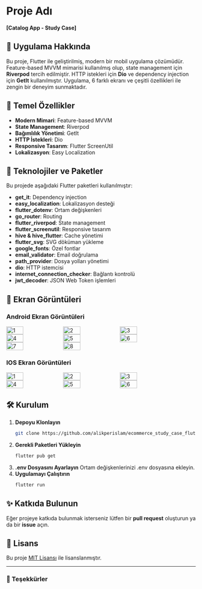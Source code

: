 # Proje Adı
**[Catalog App - Study Case]**

## 📱 Uygulama Hakkında
Bu proje, Flutter ile geliştirilmiş, modern bir mobil uygulama çözümüdür. Feature-based MVVM mimarisi kullanılmış olup, state management için **Riverpod** tercih edilmiştir. HTTP istekleri için **Dio** ve dependency injection için **GetIt** kullanılmıştır. Uygulama, 6 farklı ekranı ve çeşitli özellikleri ile zengin bir deneyim sunmaktadır.

## 🎯 Temel Özellikler
- **Modern Mimari**: Feature-based MVVM
- **State Management**: Riverpod
- **Bağımlılık Yönetimi**: GetIt
- **HTTP İstekleri**: Dio
- **Responsive Tasarım**: Flutter ScreenUtil
- **Lokalizasyon**: Easy Localization

## 🚀 Teknolojiler ve Paketler
Bu projede aşağıdaki Flutter paketleri kullanılmıştır:

- **get_it**: Dependency injection
- **easy_localization**: Lokalizasyon desteği
- **flutter_dotenv**: Ortam değişkenleri
- **go_router**: Routing
- **flutter_riverpod**: State management
- **flutter_screenutil**: Responsive tasarım
- **hive & hive_flutter**: Cache yönetimi
- **flutter_svg**: SVG döküman yükleme
- **google_fonts**: Özel fontlar
- **email_validator**: Email doğrulama
- **path_provider**: Dosya yolları yönetimi
- **dio**: HTTP istemcisi
- **internet_connection_checker**: Bağlantı kontrolü
- **jwt_decoder**: JSON Web Token işlemleri

## 📸 Ekran Görüntüleri
### Android Ekran Görüntüleri
<div style="display: flex; flex-wrap: wrap;">
    <img src="https://github.com/alikperislam/alikperislam/tree/main/catalog_app_assets/android/1.jpg" alt = "1" style="width: 30%;">
    <img src="https://github.com/alikperislam/alikperislam/tree/main/catalog_app_assets/android/2.jpg" alt = "2" style="width: 30%;">
    <img src="https://github.com/alikperislam/alikperislam/tree/main/catalog_app_assets/android/3.jpg" alt = "3" style="width: 30%;">
    <img src="https://github.com/alikperislam/alikperislam/tree/main/catalog_app_assets/android/4.jpg" alt = "4" style="width: 30%;">
    <img src="https://github.com/alikperislam/alikperislam/tree/main/catalog_app_assets/android/5.jpg" alt = "5" style="width: 30%;">
    <img src="https://github.com/alikperislam/alikperislam/tree/main/catalog_app_assets/android/6.jpg" alt = "6" style="width: 30%;">
    <img src="https://github.com/alikperislam/alikperislam/tree/main/catalog_app_assets/android/7.jpg" alt = "7" style="width: 30%;">
    <img src="https://github.com/alikperislam/alikperislam/tree/main/catalog_app_assets/android/8.jpg" alt = "8" style="width: 30%;">
</div>

### IOS Ekran Görüntüleri
<div style="display: flex; flex-wrap: wrap;">
    <img src="https://github.com/alikperislam/alikperislam/tree/main/catalog_app_assets/ios/1.png" alt = "1" style="width: 30%;">
    <img src="https://github.com/alikperislam/alikperislam/tree/main/catalog_app_assets/ios/2.png" alt = "2" style="width: 30%;">
    <img src="https://github.com/alikperislam/alikperislam/tree/main/catalog_app_assets/ios/3.png" alt = "3" style="width: 30%;">
    <img src="https://github.com/alikperislam/alikperislam/tree/main/catalog_app_assets/ios/4.png" alt = "4" style="width: 30%;">
    <img src="https://github.com/alikperislam/alikperislam/tree/main/catalog_app_assets/ios/5.png" alt = "5" style="width: 30%;">
    <img src="https://github.com/alikperislam/alikperislam/tree/main/catalog_app_assets/ios/6.png" alt = "6" style="width: 30%;">
</div>

## 🛠️ Kurulum
1. **Depoyu Klonlayın**
   ```bash
   git clone https://github.com/alikperislam/ecommerce_study_case_flutter_mvvm_riverpod.git
   ```
2. **Gerekli Paketleri Yükleyin**
   ```bash
   flutter pub get
   ```
3. **.env Dosyasını Ayarlayın**
   Ortam değişkenlerinizi .env dosyasına ekleyin.
4. **Uygulamayı Çalıştırın**
   ```bash
   flutter run
   ```

## ✨ Katkıda Bulunun
Eğer projeye katkıda bulunmak isterseniz lütfen bir **pull request** oluşturun ya da bir **issue** açın.

## 📜 Lisans
Bu proje [MIT Lisansı](LICENSE) ile lisanslanmıştır.

---

### 👏 Teşekkürler

